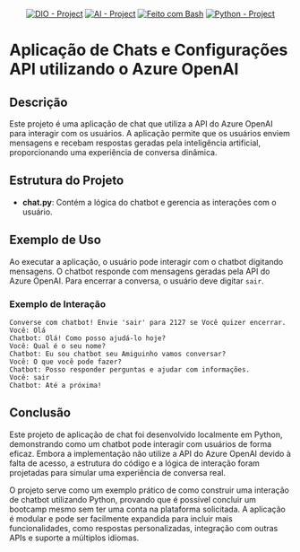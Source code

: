 <p align="center">
<a href="https://dio.me/"><img src="https://img.shields.io/badge/DIO-Project-FED564?logo=vimeo" alt="DIO - Project"></a>
<a href="https://en.wikipedia.org/wiki/Artificial_intelligence"><img src="https://img.shields.io/badge/AI-Project-FED564?logo=openai" alt="AI - Project"></a>
<a href="https://www.gnu.org/software/bash/" title="Vá para a página inicial do Bash"><img src="https://img.shields.io/badge/Prompt-Project-FED564?logo=gnu-bash&amp;logoColor=white" alt="Feito com Bash"></a>
 <a href="https://www.python.org/"><img src="https://img.shields.io/badge/Code-Project-FED564?logo=Python " alt="Python - Project"></a>
 
# Aplicação de Chats e Configurações API utilizando o Azure OpenAI

## Descrição
Este projeto é uma aplicação de chat que utiliza a API do Azure OpenAI para interagir com os usuários. A aplicação permite que os usuários enviem mensagens e recebam respostas geradas pela inteligência artificial, proporcionando uma experiência de conversa dinâmica.

## Estrutura do Projeto
- **chat.py**: Contém a lógica do chatbot e gerencia as interações com o usuário.

## Exemplo de Uso
Ao executar a aplicação, o usuário pode interagir com o chatbot digitando mensagens. O chatbot responde com mensagens geradas pela API do Azure OpenAI. Para encerrar a conversa, o usuário deve digitar `sair`.

### Exemplo de Interação
```
Converse com chatbot! Envie 'sair' para 2127 se Você quizer encerrar.
Você: Olá
Chatbot: Olá! Como posso ajudá-lo hoje?
Você: Qual é o seu nome?
Chatbot: Eu sou chatbot seu Amiguinho vamos conversar?
Você: O que você pode fazer?
Chatbot: Posso responder perguntas e ajudar com informações.
Você: sair
Chatbot: Até a próxima!
```

## Conclusão
Este projeto de aplicação de chat foi desenvolvido localmente em Python, demonstrando como um chatbot pode interagir com usuários de forma eficaz. Embora a implementação não utilize a API do Azure OpenAI devido à falta de acesso, a estrutura do código e a lógica de interação foram projetadas para simular uma experiência de conversa real.

O projeto serve como um exemplo prático de como construir uma interação de chatbot utilizando Python, provando que é possível concluir um bootcamp mesmo sem ter uma conta na plataforma solicitada. A aplicação é modular e pode ser facilmente expandida para incluir mais funcionalidades, como respostas personalizadas, integração com outras APIs e suporte a múltiplos idiomas.



